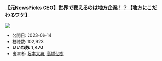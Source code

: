 ### [【元NewsPicks CEO】世界で戦えるのは地方企業！？【地方にこだわるワケ】](https://www.youtube.com/watch?v=1ZxxrvdWaWA)
[![](https://img.youtube.com/vi/1ZxxrvdWaWA/sddefault.jpg)](https://www.youtube.com/watch?v=1ZxxrvdWaWA)
-   公開日: 2023-06-14
-   視聴数: 102,923
-   **いいね数: 1,470**
-   出演者: [坂本大典](/rehacq_fan/people/坂本大典 "wikilink"), [高橋弘樹](/rehacq_fan/people/高橋弘樹 "wikilink")
